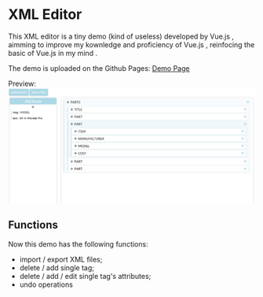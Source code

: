 # XML Editor

This XML editor is a tiny demo (kind of useless) developed by Vue.js , aimming to improve my kownledge and proficiency of Vue.js , reinfocing the basic of Vue.js in my mind .

The demo is uploaded on the Github Pages: 
[Demo Page](https://sunnysunmoon.github.io/XML-editor/)

Preview: 
![preview](/pic/preview.png)

## Functions
Now this demo has the following functions: 
+ import / export XML files;
+ delete / add single tag;
+ delete / add / edit single tag's attributes;
+ undo operations
